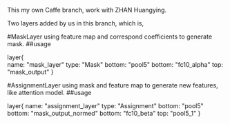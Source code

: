 This my own Caffe branch, work with ZHAN Huangying.

Two layers added by us in this branch, which is,

#MaskLayer
using feature map and correspond coefficients to generate mask.
##usage

layer{  
  name: "mask_layer" 
  type: "Mask"
  bottom: "pool5"
  bottom: "fc10_alpha"
  top: "mask_output"
}

#AssignmentLayer
using mask and feature map to generate new features, like attention model.
##usage

layer{
  name: "assignment_layer"
  type: "Assignment"
  bottom: "pool5"
  bottom: "mask_output_normed"
  bottom: "fc10_beta"
  top: "pool5_1"
}

